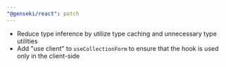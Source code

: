 ```yaml
---
"@genseki/react": patch
---
```


- Reduce type inference by utilize type caching and unnecessary type utilities
- Add "use client" to `useCollectionForm` to ensure that the hook is used only in the client-side
